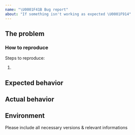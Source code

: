 ```yaml
---
name: "\U0001F41B Bug report"
about: "If something isn't working as expected \U0001F914"
---
```


<!--
# Thank you for reporting an issue.

Please note that an issue must include the information
that is marked as REQUIRED below, or it may be closed.

**Great Bug Reports** tend to have:

- A quick summary and/or background
- Steps to reproduce
  - Be specific!
  - Give sample code if you can. Try to include sample code that *anyone* could run to reproduce what you were seing
- What you expected would happen
- What actually happens
- Notes (possibly including why you think this might be happening, or stuff you tried that didn't work)
-->

## The problem

<!--
REQUIRED: A clear and concise description of the bug or problem.
-->

### How to reproduce

<!--
Create a test case if possible
-->

Steps to reproduce:

1.

## Expected behavior

<!--
REQUIRED: A clear and concise description of what you expected to happen.
-->

## Actual behavior

<!--
REQUIRED: A clear and concise description of what is currently happening.
-->

## Environment

Please include all necessary versions & relevant informations

<!--
OPTIONAL:

## Additional context

Add any other context about the problem here.
-->
